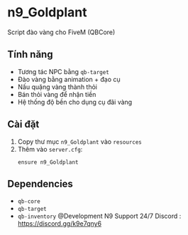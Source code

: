 # n9_Goldplant

Script đào vàng cho FiveM (QBCore)

## Tính năng
- Tương tác NPC bằng `qb-target`
- Đào vàng bằng animation + đạo cụ
- Nấu quặng vàng thành thỏi
- Bán thỏi vàng để nhận tiền
- Hệ thống độ bền cho dụng cụ đãi vàng

## Cài đặt
1. Copy thư mục `n9_Goldplant` vào `resources`
2. Thêm vào `server.cfg`:
   ```
   ensure n9_Goldplant
   ```

## Dependencies
- `qb-core`
- `qb-target`
- `qb-inventory`
@Development N9 Support 24/7
Discord : https://discord.gg/k9e7qny6
